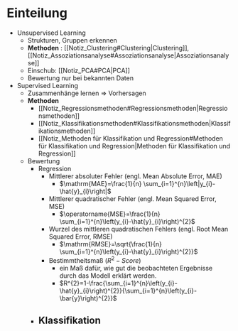 # Einteilung 
- Unsupervised Learning 
	- Strukturen, Gruppen erkennen 
	- **Methoden** : [[Notiz_Clustering#Clustering|Clustering]], [[Notiz_Assoziationsanalyse#Assoziationsanalyse|Assoziationsanalyse]] 
	- Einschub: [[Notiz_PCA#PCA|PCA]] 
	- Bewertung nur bei bekannten Daten 
- Supervised Learning 
	- Zusammenhänge lernen $\Rightarrow$ Vorhersagen 
	- **Methoden** 
		- [[Notiz_Regressionsmethoden#Regressionsmethoden|Regressionsmethoden]] 
		- [[Notiz_Klassifikationsmethoden#Klassifikationsmethoden|Klassifikationsmethoden]] 
		- [[Notiz_Methoden für Klassifikation und Regression#Methoden für Klassifikation und Regression|Methoden für Klassifikation und Regression]] 
	- Bewertung 
		- Regression 
			- Mittlerer absoluter Fehler (engl. Mean Absolute Error, MAE) 
				- $\mathrm{MAE}=\frac{1}{n} \sum_{i=1}^{n}\left|y_{i}-\hat{y}_{i}\right|$ 
			- Mittlerer quadratischer Fehler (engl. Mean Squared Error, MSE) 
				- $\operatorname{MSE}=\frac{1}{n} \sum_{i=1}^{n}\left(y_{i}-\hat{y}_{i}\right)^{2}$ 
			- Wurzel des mittleren quadratischen Fehlers (engl. Root Mean Squared Error, RMSE) 
				- $\mathrm{RMSE}=\sqrt{\frac{1}{n} \sum_{i=1}^{n}\left(y_{i}-\hat{y}_{i}\right)^{2}}$ 
			- Bestimmtheitsmaß ($R^{2}-Score$) 
				- ein Maß dafür, wie gut die beobachteten Ergebnisse durch das Modell erklärt werden. 
				- $R^{2}=1-\frac{\sum_{i=1}^{n}\left(y_{i}-\hat{y}_{i}\right)^{2}}{\sum_{i=1}^{n}\left(y_{i}-\bar{y}\right)^{2}}$ 
		- Klassifikation 
			- 